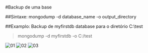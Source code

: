 #Backup de uma base

##Sintaxe:
mongodump -d database_name -o output_directory

##Examplo: 
Backup de myfirstdb database para o diretório C:\test 
> mongodump -d myfirstdb -o C:/test

![01](https://raw.githubusercontent.com/brunogoncalves/docs/master/mongodb/imagens/dump01.png)
![02](https://raw.githubusercontent.com/brunogoncalves/docs/master/mongodb/imagens/dump02.png)
![03](https://raw.githubusercontent.com/brunogoncalves/docs/master/mongodb/imagens/dump03.png)

